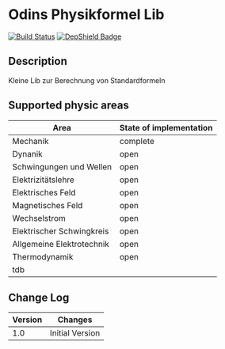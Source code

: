 # Odins Physikformel Lib   
[![Build Status](https://travis-ci.org/MOderkerk/physiclab.svg?branch=development)](https://travis-ci.org/MOderkerk/physiclab)
[![DepShield Badge](https://depshield.sonatype.org/badges/MOderkerk/physiclab/depshield.svg)](https://depshield.github.io)
## Description
Kleine Lib zur Berechnung von Standardformeln 

## Supported physic areas
| Area | State of implementation |
|---------|---------|
| Mechanik | complete |
| Dynanik | open |
| Schwingungen und Wellen | open |
| Elektrizitätslehre | open |
| Elektrisches Feld | open |
| Magnetisches Feld | open |
| Wechselstrom | open |
| Elektrischer Schwingkreis | open |
| Allgemeine Elektrotechnik | open |
| Thermodynamik | open |
| tdb| |

## Change Log

| Version | Changes |
|---------|---------|
| 1.0     | Initial Version |  
